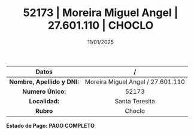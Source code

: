 ﻿---
title: 52173 | Moreira Miguel Angel | 27.601.110 | CHOCLO
date: 11/01/2025
draft: false
tags: ['santa-teresita', 'titular', 'choclo']
---

|          **Datos**          |  /  |
|:---------------------------:|:---:|
| **Nombre, Apellido y DNI:** | Moreira Miguel Angel / 27.601.110 |
|      **Numero Único:**      | 52173 |
|        **Localidad:**       | Santa Teresita |
|          **Rubro**          | Choclo |

**Estado de Pago:** **PAGO COMPLETO**
